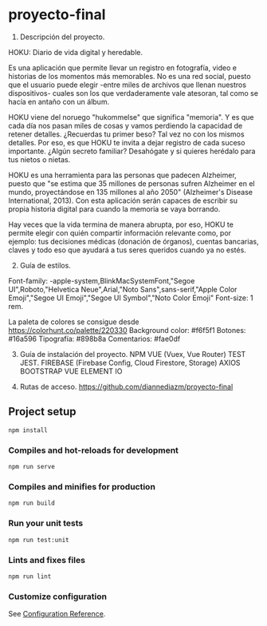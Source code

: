 # proyecto-final

1) Descripción del proyecto.

HOKU: Diario de vida digital y heredable.

Es una aplicación que permite llevar un registro en fotografía, video e historias de los momentos más memorables. No es una red social, puesto que el usuario puede elegir -entre miles de archivos que llenan nuestros dispositivos- cuales son los que verdaderamente vale atesoran, tal como se hacía en antaño con un álbum. 

HOKU viene del noruego "hukommelse" que significa "memoria". Y es que cada día nos pasan miles de cosas y vamos perdiendo la capacidad de retener detalles. ¿Recuerdas tu primer beso? Tal vez no con los mismos detalles. Por eso, es que HOKU te invita a dejar registro de cada suceso importante. ¿Algún secreto familiar? Desahógate y si quieres herédalo para tus nietos o nietas.

HOKU es una herramienta para las personas que padecen Alzheimer, puesto que "se estima que 35 millones de personas sufren Alzheimer en el mundo, proyectándose en 135 millones al año 2050" (Alzheimer's Disease International, 2013). Con esta aplicación serán capaces de escribir su propia historia digital para cuando la memoria se vaya borrando.

Hay veces que la vida termina de manera abrupta, por eso, HOKU te permite elegir con quién compartir información relevante como, por ejemplo: tus decisiones médicas (donación de órganos), cuentas bancarias, claves y todo eso que ayudará a tus seres queridos cuando ya no estés. 

2) Guía de estilos.

Font-family: -apple-system,BlinkMacSystemFont,"Segoe UI",Roboto,"Helvetica Neue",Arial,"Noto Sans",sans-serif,"Apple Color Emoji","Segoe UI Emoji","Segoe UI Symbol","Noto Color Emoji"
Font-size: 1 rem.

La paleta de colores se consigue desde https://colorhunt.co/palette/220330 
Background color: #f6f5f1 
Botones: #16a596 
Tipografía: #898b8a 
Comentarios: #fae0df

3) Guía de instalación del proyecto.
NPM 
VUE (Vuex, Vue Router)
TEST JEST.
FIREBASE (Firebase Config, Cloud Firestore, Storage)
AXIOS
BOOTSTRAP VUE
ELEMENT IO

4) Rutas de acceso.
https://github.com/diannediazm/proyecto-final

## Project setup
```
npm install
```

### Compiles and hot-reloads for development
```
npm run serve
```

### Compiles and minifies for production
```
npm run build
```

### Run your unit tests
```
npm run test:unit
```

### Lints and fixes files
```
npm run lint
```

### Customize configuration
See [Configuration Reference](https://cli.vuejs.org/config/).
